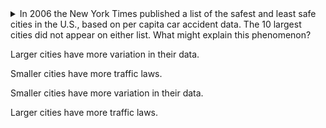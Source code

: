 <details><summary>
  In 2006 the New York Times published a list of the safest and least safe cities in the U.S., based on per capita car accident data. The 
10 largest cities did not appear on either list. What might explain this phenomenon?
  

Larger cities have more variation in their data.

Smaller cities have more traffic laws.

Smaller cities have more variation in their data.

Larger cities have more traffic laws.</summary>
  [hi](https://hello.ca)

  - Hi how are you 

</details>



</details>
